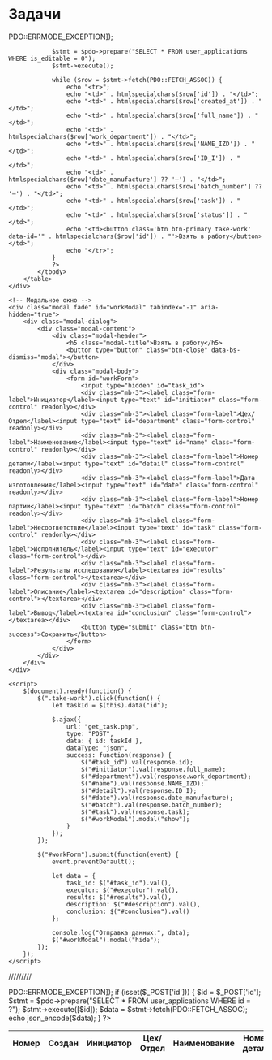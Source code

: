 <?php require("../header.php"); ?>

<!-- Bootstrap CSS -->
<link href="https://stackpath.bootstrapcdn.com/bootstrap/4.5.2/css/bootstrap.min.css" rel="stylesheet">

<!-- jQuery и Bootstrap JS -->
<script src="https://code.jquery.com/jquery-3.6.0.min.js"></script>
<script src="https://stackpath.bootstrapcdn.com/bootstrap/4.5.2/js/bootstrap.bundle.min.js"></script>

<body>
	<div class="container">
		<h1 class="mt-4 mb-4">Задачи</h1>
		<table class="table table-striped table-bordered">
			<thead>
				<tr>
					<th>Номер</th>
					<th>Создан</th>
					<th>Инициатор</th>
					<th>Цех/Отдел</th>
					<th>Наименование</th>
					<th>Номер детали</th>
					<th>Дата изготовления</th>
					<th>Номер партии</th>
					<th>Несоответствие</th>
					<th>Статус</th>
					<th>Действие</th>
				</tr>
			</thead>
			<tbody>
				<?php
				$dsn = 'mysql:host=localhost;dbname=test_db';
				$username = 'root';
				$password = 'root';
				$pdo = new PDO($dsn, $username, $password, [PDO::ATTR_ERRMODE => PDO::ERRMODE_EXCEPTION]);

				$stmt = $pdo->prepare("SELECT * FROM user_applications WHERE is_editable = 0");
				$stmt->execute();

				while ($row = $stmt->fetch(PDO::FETCH_ASSOC)) {
					echo "<tr>";
					echo "<td>" . htmlspecialchars($row['id']) . "</td>";
					echo "<td>" . htmlspecialchars($row['created_at']) . "</td>";
					echo "<td>" . htmlspecialchars($row['full_name']) . "</td>";
					echo "<td>" . htmlspecialchars($row['work_department']) . "</td>";
					echo "<td>" . htmlspecialchars($row['NAME_IZD']) . "</td>";
					echo "<td>" . htmlspecialchars($row['ID_I']) . "</td>";
					echo "<td>" . htmlspecialchars($row['date_manufacture'] ?? '—') . "</td>";
					echo "<td>" . htmlspecialchars($row['batch_number'] ?? '—') . "</td>";
					echo "<td>" . htmlspecialchars($row['task']) . "</td>";
					echo "<td>" . htmlspecialchars($row['status']) . "</td>";
					echo "<td><button class='btn btn-primary take-work' data-id='" . htmlspecialchars($row['id']) . "'>Взять в работу</button></td>";
					echo "</tr>";
				}
				?>
			</tbody>
		</table>
	</div>

	<!-- Модальное окно -->
	<div class="modal fade" id="workModal" tabindex="-1" aria-hidden="true">
		<div class="modal-dialog">
			<div class="modal-content">
				<div class="modal-header">
					<h5 class="modal-title">Взять в работу</h5>
					<button type="button" class="btn-close" data-bs-dismiss="modal"></button>
				</div>
				<div class="modal-body">
					<form id="workForm">
						<input type="hidden" id="task_id">
						<div class="mb-3"><label class="form-label">Инициатор</label><input type="text" id="initiator" class="form-control" readonly></div>
						<div class="mb-3"><label class="form-label">Цех/Отдел</label><input type="text" id="department" class="form-control" readonly></div>
						<div class="mb-3"><label class="form-label">Наименование</label><input type="text" id="name" class="form-control" readonly></div>
						<div class="mb-3"><label class="form-label">Номер детали</label><input type="text" id="detail" class="form-control" readonly></div>
						<div class="mb-3"><label class="form-label">Дата изготовления</label><input type="text" id="date" class="form-control" readonly></div>
						<div class="mb-3"><label class="form-label">Номер партии</label><input type="text" id="batch" class="form-control" readonly></div>
						<div class="mb-3"><label class="form-label">Несоответствие</label><input type="text" id="task" class="form-control" readonly></div>
						<div class="mb-3"><label class="form-label">Исполнитель</label><input type="text" id="executor" class="form-control"></div>
						<div class="mb-3"><label class="form-label">Результаты исследования</label><textarea id="results" class="form-control"></textarea></div>
						<div class="mb-3"><label class="form-label">Описание</label><textarea id="description" class="form-control"></textarea></div>
						<div class="mb-3"><label class="form-label">Вывод</label><textarea id="conclusion" class="form-control"></textarea></div>
						<button type="submit" class="btn btn-success">Сохранить</button>
					</form>
				</div>
			</div>
		</div>
	</div>

	<script>
		$(document).ready(function() {
			$(".take-work").click(function() {
				let taskId = $(this).data("id");

				$.ajax({
					url: "get_task.php",
					type: "POST",
					data: { id: taskId },
					dataType: "json",
					success: function(response) {
						$("#task_id").val(response.id);
						$("#initiator").val(response.full_name);
						$("#department").val(response.work_department);
						$("#name").val(response.NAME_IZD);
						$("#detail").val(response.ID_I);
						$("#date").val(response.date_manufacture);
						$("#batch").val(response.batch_number);
						$("#task").val(response.task);
						$("#workModal").modal("show");
					}
				});
			});

			$("#workForm").submit(function(event) {
				event.preventDefault();

				let data = {
					task_id: $("#task_id").val(),
					executor: $("#executor").val(),
					results: $("#results").val(),
					description: $("#description").val(),
					conclusion: $("#conclusion").val()
				};

				console.log("Отправка данных:", data);
				$("#workModal").modal("hide");
			});
		});
	</script>
</body>



/////////

<?php
$dsn = 'mysql:host=localhost;dbname=test_db';
$username = 'root';
$password = 'root';
$pdo = new PDO($dsn, $username, $password, [PDO::ATTR_ERRMODE => PDO::ERRMODE_EXCEPTION]);

if (isset($_POST['id'])) {
	$id = $_POST['id'];
	$stmt = $pdo->prepare("SELECT * FROM user_applications WHERE id = ?");
	$stmt->execute([$id]);
	$data = $stmt->fetch(PDO::FETCH_ASSOC);
	echo json_encode($data);
}
?>

